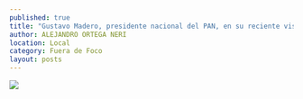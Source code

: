 ```yaml
---
published: true
title: "Gustavo Madero, presidente nacional del PAN, en su reciente visita a Zacatecas."
author: ALEJANDRO ORTEGA NERI
location: Local
category: Fuera de Foco
layout: posts
---
```


![](http://i.imgur.com/QUTsHTIm.jpg)
